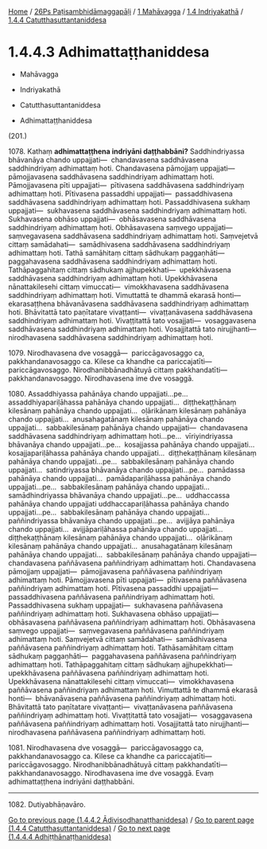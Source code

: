 
[Home](/) / [26Ps Paṭisambhidāmaggapāḷi](../../../../26Ps.md) / [1 Mahāvagga](../../../1.md) / [1.4 Indriyakathā](../../1.4.md) / [1.4.4 Catutthasuttantaniddesa](../1.4.4.md)

# 1.4.4.3 Adhimattaṭṭhaniddesa

* Mahāvagga

* Indriyakathā

* Catutthasuttantaniddesa

* Adhimattaṭṭhaniddesa

(201.)

1078\. Kathaṃ **adhimattaṭṭhena indriyāni daṭṭhabbāni?** Saddhindriyassa bhāvanāya chando uppajjati—  chandavasena saddhāvasena saddhindriyaṃ adhimattaṃ hoti. Chandavasena pāmojjaṃ uppajjati—  pāmojjavasena saddhāvasena saddhindriyaṃ adhimattaṃ hoti. Pāmojjavasena pīti uppajjati—  pītivasena saddhāvasena saddhindriyaṃ adhimattaṃ hoti. Pītivasena passaddhi uppajjati—  passaddhivasena saddhāvasena saddhindriyaṃ adhimattaṃ hoti. Passaddhivasena sukhaṃ uppajjati—  sukhavasena saddhāvasena saddhindriyaṃ adhimattaṃ hoti. Sukhavasena obhāso uppajjati—  obhāsavasena saddhāvasena saddhindriyaṃ adhimattaṃ hoti. Obhāsavasena saṃvego uppajjati—  saṃvegavasena saddhāvasena saddhindriyaṃ adhimattaṃ hoti. Saṃvejetvā cittaṃ samādahati—  samādhivasena saddhāvasena saddhindriyaṃ adhimattaṃ hoti. Tathā samāhitaṃ cittaṃ sādhukaṃ paggaṇhāti—  paggahavasena saddhāvasena saddhindriyaṃ adhimattaṃ hoti. Tathāpaggahitaṃ cittaṃ sādhukaṃ ajjhupekkhati—  upekkhāvasena saddhāvasena saddhindriyaṃ adhimattaṃ hoti. Upekkhāvasena nānattakilesehi cittaṃ vimuccati—  vimokkhavasena saddhāvasena saddhindriyaṃ adhimattaṃ hoti. Vimuttattā te dhammā ekarasā honti—  ekarasaṭṭhena bhāvanāvasena saddhāvasena saddhindriyaṃ adhimattaṃ hoti. Bhāvitattā tato paṇītatare vivaṭṭanti—  vivaṭṭanāvasena saddhāvasena saddhindriyaṃ adhimattaṃ hoti. Vivaṭṭitattā tato vosajjati—  vosaggavasena saddhāvasena saddhindriyaṃ adhimattaṃ hoti. Vosajjitattā tato nirujjhanti—  nirodhavasena saddhāvasena saddhindriyaṃ adhimattaṃ hoti.

1079\. Nirodhavasena dve vosaggā—  pariccāgavosaggo ca, pakkhandanavosaggo ca. Kilese ca khandhe ca pariccajatīti—  pariccāgavosaggo. Nirodhanibbānadhātuyā cittaṃ pakkhandatīti—  pakkhandanavosaggo. Nirodhavasena ime dve vosaggā.

1080\. Assaddhiyassa pahānāya chando uppajjati…pe…  assaddhiyapariḷāhassa pahānāya chando uppajjati…  diṭṭhekaṭṭhānaṃ kilesānaṃ pahānāya chando uppajjati…  oḷārikānaṃ kilesānaṃ pahānāya chando uppajjati…  anusahagatānaṃ kilesānaṃ pahānāya chando uppajjati…  sabbakilesānaṃ pahānāya chando uppajjati—  chandavasena saddhāvasena saddhindriyaṃ adhimattaṃ hoti…pe…  vīriyindriyassa bhāvanāya chando uppajjati…pe…  kosajjassa pahānāya chando uppajjati…  kosajjapariḷāhassa pahānāya chando uppajjati…  diṭṭhekaṭṭhānaṃ kilesānaṃ pahānāya chando uppajjati…pe…  sabbakilesānaṃ pahānāya chando uppajjati…  satindriyassa bhāvanāya chando uppajjati…pe…  pamādassa pahānāya chando uppajjati…  pamādapariḷāhassa pahānāya chando uppajjati…pe…  sabbakilesānaṃ pahānāya chando uppajjati…  samādhindriyassa bhāvanāya chando uppajjati…pe…  uddhaccassa pahānāya chando uppajjati uddhaccapariḷāhassa pahānāya chando uppajjati…pe…  sabbakilesānaṃ pahānāya chando uppajjati…  paññindriyassa bhāvanāya chando uppajjati…pe…  avijjāya pahānāya chando uppajjati…  avijjāpariḷāhassa pahānāya chando uppajjati…  diṭṭhekaṭṭhānaṃ kilesānaṃ pahānāya chando uppajjati…  oḷārikānaṃ kilesānaṃ pahānāya chando uppajjati…  anusahagatānaṃ kilesānaṃ pahānāya chando uppajjati…  sabbakilesānaṃ pahānāya chando uppajjati—  chandavasena paññāvasena paññindriyaṃ adhimattaṃ hoti. Chandavasena pāmojjaṃ uppajjati—  pāmojjavasena paññāvasena paññindriyaṃ adhimattaṃ hoti. Pāmojjavasena pīti uppajjati—  pītivasena paññāvasena paññindriyaṃ adhimattaṃ hoti. Pītivasena passaddhi uppajjati—  passaddhivasena paññāvasena paññindriyaṃ adhimattaṃ hoti. Passaddhivasena sukhaṃ uppajjati—  sukhavasena paññāvasena paññindriyaṃ adhimattaṃ hoti. Sukhavasena obhāso uppajjati—  obhāsavasena paññāvasena paññindriyaṃ adhimattaṃ hoti. Obhāsavasena saṃvego uppajjati—  saṃvegavasena paññāvasena paññindriyaṃ adhimattaṃ hoti. Saṃvejetvā cittaṃ samādahati—  samādhivasena paññāvasena paññindriyaṃ adhimattaṃ hoti. Tathāsamāhitaṃ cittaṃ sādhukaṃ paggaṇhāti—  paggahavasena paññāvasena paññindriyaṃ adhimattaṃ hoti. Tathāpaggahitaṃ cittaṃ sādhukaṃ ajjhupekkhati—  upekkhāvasena paññāvasena paññindriyaṃ adhimattaṃ hoti. Upekkhāvasena nānattakilesehi cittaṃ vimuccati—  vimokkhavasena paññāvasena paññindriyaṃ adhimattaṃ hoti. Vimuttattā te dhammā ekarasā honti—  bhāvanāvasena paññāvasena paññindriyaṃ adhimattaṃ hoti. Bhāvitattā tato paṇītatare vivaṭṭanti—  vivaṭṭanāvasena paññāvasena paññindriyaṃ adhimattaṃ hoti. Vivaṭṭitattā tato vosajjati—  vosaggavasena paññāvasena paññindriyaṃ adhimattaṃ hoti. Vosajjitattā tato nirujjhanti—  nirodhavasena paññāvasena paññindriyaṃ adhimattaṃ hoti.

1081\. Nirodhavasena dve vosaggā—  pariccāgavosaggo ca, pakkhandanavosaggo ca. Kilese ca khandhe ca pariccajatīti—  pariccāgavosaggo. Nirodhanibbānadhātuyā cittaṃ pakkhandatīti—  pakkhandanavosaggo. Nirodhavasena ime dve vosaggā. Evaṃ adhimattaṭṭhena indriyāni daṭṭhabbāni.

---

1082\. Dutiyabhāṇavāro.



[Go to previous page (1.4.4.2 Ādivisodhanaṭṭhaniddesa)](1.4.4.2.md) / [Go to parent page (1.4.4 Catutthasuttantaniddesa)](../1.4.4.md) / [Go to next page (1.4.4.4 Adhiṭṭhānaṭṭhaniddesa)](1.4.4.4.md)


